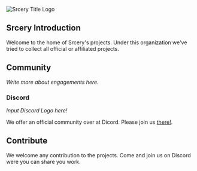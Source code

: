 ![Srcery Title Logo](https://raw.githubusercontent.com/srcery-colors/srcery-assets/master/title.png)

## Srcery Introduction

Welcome to the home of Srcery's projects.  Under this organization we've
tried to collect all official or affiliated projects.

## Community

_Write more about engagements here._

### Discord

_Input Discord Logo here!_

We offer an official community over at Dicord.  Please join us
[there!](https://discord.gg/G6vBMmZ).

## Contribute

We welcome any contribution to the projects.  Come and join us on
Discord were you can share you work.
